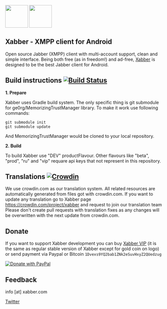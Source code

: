 <a href="https://play.google.com/store/apps/details?id=com.xabber.android.beta"><img src="https://play.google.com/intl/en_us/badges/images/generic/en-play-badge.png" height="72"></a>
<a href="https://f-droid.org/repository/browse/?fdfilter=xabber&fdid=com.xabber.androiddev"><img src="https://f-droid.org/badge/get-it-on.png" height="72"></a>
## Xabber - XMPP client for Android

Open source Jabber (XMPP) client with multi-account support, clean and simple interface.
Being both free (as in freedom!) and ad-free, [Xabber](https://www.xabber.com/) is designed to be the best Jabber client for Android.

## Build instructions [![Build Status](https://travis-ci.org/redsolution/xabber-android.svg?branch=develop)](https://travis-ci.org/redsolution/xabber-android)
**1. Prepare**

Xabber uses Gradle build system. The only specific thing is git submodule for ge0rg/MemorizingTrustManager library. To make it work use following commands:

 ```
 git submodule init
 git submodule update
 ```
 And MemorizingTrustManager would be cloned to your local repository.
 
**2. Build**

To build Xabber use "DEV" productFlavour. Other flavours like "beta", "prod", "ru" and "vip" requare api keys that not represent in this repository.

## Translations [![Crowdin](https://d322cqt584bo4o.cloudfront.net/xabber/localized.svg)](https://crowdin.com/project/xabber)

We use crowdin.com as our translation system.
All related resources are automatically generated from files got with crowdin.com.
If you want to update any translation go to Xabber page https://crowdin.com/project/xabber and request to join our translation team
Please don't create pull requests with translation fixes as any changes will be overwritten with the next update from crowdin.com.

## Donate

If you want to support Xabber development you can buy [Xabber VIP](https://play.google.com/store/apps/details?id=com.xabber.androidvip) (it is the same as regular stable version of Xabber except for gold coin on logo) or send payment via Paypal or Bitcoin `1Dvexs9YQ2bab1ZNk2eSuvHxyZ2QUedzug`

[![Donate with PayPal](https://www.paypalobjects.com/en_US/i/btn/btn_donate_LG.gif)](https://www.paypal.com/cgi-bin/webscr?cmd=_s-xclick&hosted_button_id=G9AYTUSXCWRVL)

## Feedback

info [at] xabber.com

<a href="https://twitter.com/xabber_xmpp">Twitter</a>
